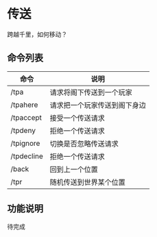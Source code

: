 # 传送

跨越千里，如何移动？

## 命令列表

| 命令         | 说明             |
|------------|----------------|
| /tpa       | 请求将阁下传送到一个玩家   |
| /tpahere   | 请求把一个玩家传送到阁下身边 |
| /tpaccept  | 接受一个传送请求       |
| /tpdeny    | 拒绝一个传送请求       |
| /tpignore  | 切换是否忽略传送请求     |
| /tpdecline | 拒绝一个传送请求       |
| /back      | 回到上一个位置        |
| /tpr       | 随机传送到世界某个位置    |

## 功能说明

待完成
